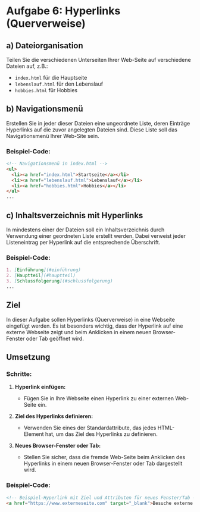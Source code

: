 # Aufgabe 6: Hyperlinks (Querverweise)

## a) Dateiorganisation

Teilen Sie die verschiedenen Unterseiten Ihrer Web-Seite auf verschiedene Dateien auf, z.B.:
- `index.html` für die Hauptseite
- `lebenslauf.html` für den Lebenslauf
- `hobbies.html` für Hobbies

## b) Navigationsmenü

Erstellen Sie in jeder dieser Dateien eine ungeordnete Liste, deren Einträge Hyperlinks auf die zuvor angelegten Dateien sind. Diese Liste soll das Navigationsmenü Ihrer Web-Site sein.

### Beispiel-Code:
```html
<!-- Navigationsmenü in index.html -->
<ul>
  <li><a href="index.html">Startseite</a></li>
  <li><a href="lebenslauf.html">Lebenslauf</a></li>
  <li><a href="hobbies.html">Hobbies</a></li>
</ul>
...
```

## c) Inhaltsverzeichnis mit Hyperlinks

In mindestens einer der Dateien soll ein Inhaltsverzeichnis durch Verwendung einer geordneten Liste erstellt werden. Dabei verweist jeder Listeneintrag per Hyperlink auf die entsprechende Überschrift.

### Beispiel-Code:
```markdown
1. [Einführung](#einführung)
2. [Hauptteil](#hauptteil)
3. [Schlussfolgerung](#schlussfolgerung)
...
```

## Ziel
In dieser Aufgabe sollen Hyperlinks (Querverweise) in eine Webseite eingefügt werden. Es ist besonders wichtig, dass der Hyperlink auf eine externe Webseite zeigt und beim Anklicken in einem neuen Browser-Fenster oder Tab geöffnet wird.

## Umsetzung

### Schritte:
1. **Hyperlink einfügen:**
   - Fügen Sie in Ihre Webseite einen Hyperlink zu einer externen Web-Seite ein.

2. **Ziel des Hyperlinks definieren:**
   - Verwenden Sie eines der Standardattribute, das jedes HTML-Element hat, um das Ziel des Hyperlinks zu definieren.

3. **Neues Browser-Fenster oder Tab:**
   - Stellen Sie sicher, dass die fremde Web-Seite beim Anklicken des Hyperlinks in einem neuen Browser-Fenster oder Tab dargestellt wird.

### Beispiel-Code:
```html
<!-- Beispiel-Hyperlink mit Ziel und Attributen für neues Fenster/Tab -->
<a href="https://www.externeseite.com" target="_blank">Besuche externe Webseite</a>

